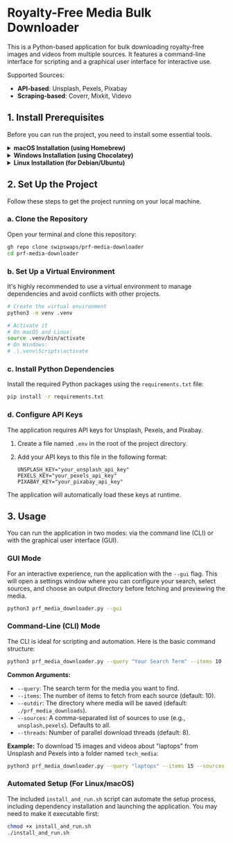 # Royalty-Free Media Bulk Downloader

This is a Python-based application for bulk downloading royalty-free images and videos from multiple sources. It features a command-line interface for scripting and a graphical user interface for interactive use.

Supported Sources:
- **API-based**: Unsplash, Pexels, Pixabay
- **Scraping-based**: Coverr, Mixkit, Videvo

## 1. Install Prerequisites

Before you can run the project, you need to install some essential tools.

<details>
<summary><strong>macOS Installation (using Homebrew)</strong></summary>

Open your Terminal and run the following commands:

```bash
# Install Homebrew if you don't have it already
/bin/bash -c "$(curl -fsSL https://raw.githubusercontent.com/Homebrew/install/HEAD/install.sh)"

# Install Python, Git, and the GitHub CLI
brew install python git github
```

</details>

<details>
<summary><strong>Windows Installation (using Chocolatey)</strong></summary>

Open PowerShell as an Administrator and run the following commands:

```powershell
# Install Chocolatey package manager if you don't have it
Set-ExecutionPolicy Bypass -Scope Process -Force; [System.Net.ServicePointManager]::SecurityProtocol = [System.Net.ServicePointManager]::SecurityProtocol -bor 3072; iex ((New-Object System.Net.WebClient).DownloadString('https://community.chocolatey.org/install.ps1'))

# Install Python, Git, and the GitHub CLI
choco install python git gh -y
```

</details>

<details>
<summary><strong>Linux Installation (for Debian/Ubuntu)</strong></summary>

Open your terminal and run the following commands:

```bash
# Update package list and install Python and Git
sudo apt update && sudo apt install python3 python3-pip python3-venv git -y

# Install the GitHub CLI
curl -fsSL https://cli.github.com/packages/githubcli-archive-keyring.gpg | sudo dd of=/usr/share/keyrings/githubcli-archive-keyring.gpg \
&& sudo chmod go+r /usr/share/keyrings/githubcli-archive-keyring.gpg \
&& echo "deb [arch=$(dpkg --print-architecture) signed-by=/usr/share/keyrings/githubcli-archive-keyring.gpg] https://cli.github.com/packages stable main" | sudo tee /etc/apt/sources.list.d/github-cli.list > /dev/null \
&& sudo apt update \
&& sudo apt install gh -y
```

</details>

## 2. Set Up the Project

Follow these steps to get the project running on your local machine.

### a. Clone the Repository

Open your terminal and clone this repository:
```bash
gh repo clone swipswaps/prf-media-downloader
cd prf-media-downloader
```

### b. Set Up a Virtual Environment

It's highly recommended to use a virtual environment to manage dependencies and avoid conflicts with other projects.

```bash
# Create the virtual environment
python3 -m venv .venv

# Activate it
# On macOS and Linux:
source .venv/bin/activate
# On Windows:
# .\.venv\Scripts\activate
```

### c. Install Python Dependencies

Install the required Python packages using the `requirements.txt` file:

```bash
pip install -r requirements.txt
```

### d. Configure API Keys

The application requires API keys for Unsplash, Pexels, and Pixabay.

1.  Create a file named `.env` in the root of the project directory.
2.  Add your API keys to this file in the following format:

    ```env
    UNSPLASH_KEY="your_unsplash_api_key"
    PEXELS_KEY="your_pexels_api_key"
    PIXABAY_KEY="your_pixabay_api_key"
    ```

The application will automatically load these keys at runtime.

## 3. Usage

You can run the application in two modes: via the command line (CLI) or with the graphical user interface (GUI).

### GUI Mode

For an interactive experience, run the application with the `--gui` flag. This will open a settings window where you can configure your search, select sources, and choose an output directory before fetching and previewing the media.

```bash
python3 prf_media_downloader.py --gui
```

### Command-Line (CLI) Mode

The CLI is ideal for scripting and automation. Here is the basic command structure:

```bash
python3 prf_media_downloader.py --query "Your Search Term" --items 10 --outdir ./downloads
```

**Common Arguments:**
- `--query`: The search term for the media you want to find.
- `--items`: The number of items to fetch from each source (default: 10).
- `--outdir`: The directory where media will be saved (default: `./prf_media_downloads`).
- `--sources`: A comma-separated list of sources to use (e.g., `unsplash,pexels`). Defaults to all.
- `--threads`: Number of parallel download threads (default: 8).

**Example:**
To download 15 images and videos about "laptops" from Unsplash and Pexels into a folder named `tech_media`:
```bash
python3 prf_media_downloader.py --query "laptops" --items 15 --sources "unsplash,pexels" --outdir ./tech_media
```

### Automated Setup (For Linux/macOS)

The included `install_and_run.sh` script can automate the setup process, including dependency installation and launching the application. You may need to make it executable first:
```bash
chmod +x install_and_run.sh
./install_and_run.sh
```
